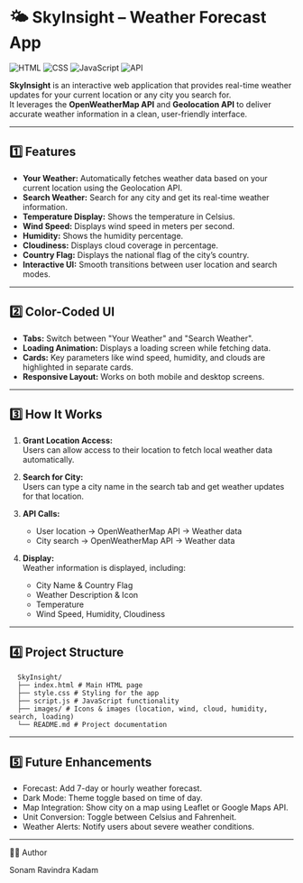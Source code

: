 # 🌤️ SkyInsight – Weather Forecast App

![HTML](https://img.shields.io/badge/Frontend-HTML-orange)
![CSS](https://img.shields.io/badge/Styling-CSS-blue)
![JavaScript](https://img.shields.io/badge/Logic-JavaScript-yellow)
![API](https://img.shields.io/badge/API-OpenWeatherMap-lightblue)

**SkyInsight** is an interactive web application that provides real-time weather updates for your current location or any city you search for.  
It leverages the **OpenWeatherMap API** and **Geolocation API** to deliver accurate weather information in a clean, user-friendly interface.

---

##  1️⃣ Features

-  **Your Weather:** Automatically fetches weather data based on your current location using the Geolocation API.  
-  **Search Weather:** Search for any city and get its real-time weather information.  
-  **Temperature Display:** Shows the temperature in Celsius.  
-  **Wind Speed:** Displays wind speed in meters per second.  
-  **Humidity:** Shows the humidity percentage.  
-  **Cloudiness:** Displays cloud coverage in percentage.  
-  **Country Flag:** Displays the national flag of the city’s country.  
-  **Interactive UI:** Smooth transitions between user location and search modes.

---

## 2️⃣ Color-Coded UI

- **Tabs:** Switch between "Your Weather" and "Search Weather".  
- **Loading Animation:** Displays a loading screen while fetching data.  
- **Cards:** Key parameters like wind speed, humidity, and clouds are highlighted in separate cards.  
- **Responsive Layout:** Works on both mobile and desktop screens.

---

## 3️⃣ How It Works

1. **Grant Location Access:**  
   Users can allow access to their location to fetch local weather data automatically.  

2. **Search for City:**  
   Users can type a city name in the search tab and get weather updates for that location.  

3. **API Calls:**  
   - User location → OpenWeatherMap API → Weather data  
   - City search → OpenWeatherMap API → Weather data  

4. **Display:**  
   Weather information is displayed, including:  
   - City Name & Country Flag  
   - Weather Description & Icon  
   - Temperature  
   - Wind Speed, Humidity, Cloudiness  

---

## 4️⃣ Project Structure

      SkyInsight/
      ├── index.html # Main HTML page
      ├── style.css # Styling for the app
      ├── script.js # JavaScript functionality
      ├── images/ # Icons & images (location, wind, cloud, humidity, search, loading)
      └── README.md # Project documentation

---

## 5️⃣ Future Enhancements

 - Forecast: Add 7-day or hourly weather forecast.
 - Dark Mode: Theme toggle based on time of day.
 - Map Integration: Show city on a map using Leaflet or Google Maps API.
 - Unit Conversion: Toggle between Celsius and Fahrenheit.
 - Weather Alerts: Notify users about severe weather conditions.

---

 👩‍💻 Author

Sonam Ravindra Kadam

